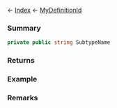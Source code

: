← [Index](Api-Index) ← [MyDefinitionId](VRage.Game.MyDefinitionId)

### Summary

```csharp
private public string SubtypeName
```

### Returns

### Example

### Remarks

